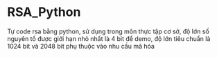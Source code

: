# RSA_Python
Tự code rsa bằng python, sử dụng trong môn thực tập cơ sở, độ lớn số nguyên tố được giới hạn nhỏ nhất là 4 bit để demo, độ lớn tiêu chuẩn là 1024 bit và 2048 bit phụ thuộc vào nhu cầu mã hóa

